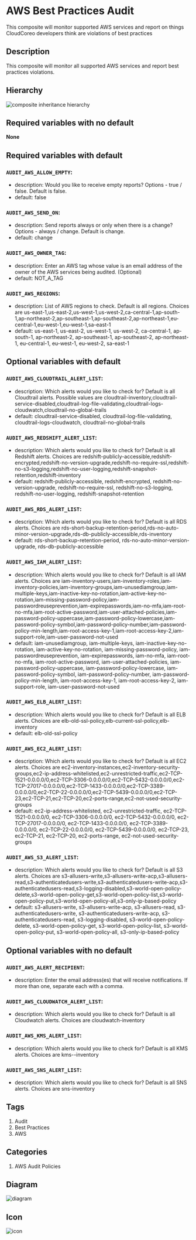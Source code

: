 AWS Best Practices Audit
============================
This composite will monitor supported AWS services and report on things CloudCoreo developers think are violations of best practices


## Description
This composite will monitor all supported AWS services and report best practices violations.


## Hierarchy
![composite inheritance hierarchy](https://raw.githubusercontent.com/CloudCoreo/audit-aws/master/images/hierarchy.png "composite inheritance hierarchy")



## Required variables with no default

**None**


## Required variables with default

### `AUDIT_AWS_ALLOW_EMPTY`:
  * description: Would you like to receive empty reports? Options - true / false. Default is false.
  * default: false

### `AUDIT_AWS_SEND_ON`:
  * description: Send reports always or only when there is a change? Options - always / change. Default is change.
  * default: change

### `AUDIT_AWS_OWNER_TAG`:
  * description: Enter an AWS tag whose value is an email address of the owner of the AWS services being audited. (Optional)
  * default: NOT_A_TAG

### `AUDIT_AWS_REGIONS`:
  * description: List of AWS regions to check. Default is all regions. Choices are us-east-1,us-east-2,us-west-1,us-west-2,ca-central-1,ap-south-1,ap-northeast-2,ap-southeast-1,ap-southeast-2,ap-northeast-1,eu-central-1,eu-west-1,eu-west-1,sa-east-1
  * default: us-east-1, us-east-2, us-west-1, us-west-2, ca-central-1, ap-south-1, ap-northeast-2, ap-southeast-1, ap-southeast-2, ap-northeast-1, eu-central-1, eu-west-1, eu-west-2, sa-east-1


## Optional variables with default

### `AUDIT_AWS_CLOUDTRAIL_ALERT_LIST`:
  * description: Which alerts would you like to check for? Default is all Cloudtrail alerts. Possible values are cloudtrail-inventory,cloudtrail-service-disabled,cloudtrail-log-file-validating,cloudtrail-logs-cloudwatch,cloudtrail-no-global-trails
  * default: cloudtrail-service-disabled, cloudtrail-log-file-validating, cloudtrail-logs-cloudwatch, cloudtrail-no-global-trails

### `AUDIT_AWS_REDSHIFT_ALERT_LIST`:
  * description: Which alerts would you like to check for? Default is all Redshift alerts. Choices are redshift-publicly-accessible,redshift-encrypted,redshift-no-version-upgrade,redshift-no-require-ssl,redshift-no-s3-logging,redshift-no-user-logging,redshift-snapshot-retention,redshift-inventory
  * default: redshift-publicly-accessible, redshift-encrypted, redshift-no-version-upgrade, redshift-no-require-ssl, redshift-no-s3-logging, redshift-no-user-logging, redshift-snapshot-retention

### `AUDIT_AWS_RDS_ALERT_LIST`:
  * description: Which alerts would you like to check for? Default is all RDS alerts. Choices are rds-short-backup-retention-period,rds-no-auto-minor-version-upgrade,rds-db-publicly-accessible,rds-inventory
  * default: rds-short-backup-retention-period, rds-no-auto-minor-version-upgrade, rds-db-publicly-accessible

### `AUDIT_AWS_IAM_ALERT_LIST`:
  * description: Which alerts would you like to check for? Default is all IAM alerts. Choices are iam-inventory-users,iam-inventory-roles,iam-inventory-policies,iam-inventory-groups,iam-unusediamgroup,iam-multiple-keys,iam-inactive-key-no-rotation,iam-active-key-no-rotation,iam-missing-password-policy,iam-passwordreuseprevention,iam-expirepasswords,iam-no-mfa,iam-root-no-mfa,iam-root-active-password,iam-user-attached-policies,iam-password-policy-uppercase,iam-password-policy-lowercase,iam-password-policy-symbol,iam-password-policy-number,iam-password-policy-min-length,iam-root-access-key-1,iam-root-access-key-2,iam-support-role,iam-user-password-not-used
  * default: iam-unusediamgroup, iam-multiple-keys, iam-inactive-key-no-rotation, iam-active-key-no-rotation, iam-missing-password-policy, iam-passwordreuseprevention, iam-expirepasswords, iam-no-mfa, iam-root-no-mfa, iam-root-active-password, iam-user-attached-policies, iam-password-policy-uppercase, iam-password-policy-lowercase, iam-password-policy-symbol, iam-password-policy-number, iam-password-policy-min-length, iam-root-access-key-1, iam-root-access-key-2, iam-support-role, iam-user-password-not-used

### `AUDIT_AWS_ELB_ALERT_LIST`:
  * description: Which alerts would you like to check for? Default is all ELB alerts. Choices are elb-old-ssl-policy,elb-current-ssl-policy,elb-inventory
  * default: elb-old-ssl-policy

### `AUDIT_AWS_EC2_ALERT_LIST`:
  * description: Which alerts would you like to check for? Default is all EC2 alerts. Choices are ec2-inventory-instances,ec2-inventory-security-groups,ec2-ip-address-whitelisted,ec2-unrestricted-traffic,ec2-TCP-1521-0.0.0.0/0,ec2-TCP-3306-0.0.0.0/0,ec2-TCP-5432-0.0.0.0/0,ec2-TCP-27017-0.0.0.0/0,ec2-TCP-1433-0.0.0.0/0,ec2-TCP-3389-0.0.0.0/0,ec2-TCP-22-0.0.0.0/0,ec2-TCP-5439-0.0.0.0/0,ec2-TCP-23,ec2-TCP-21,ec2-TCP-20,ec2-ports-range,ec2-not-used-security-groups
  * default: ec2-ip-address-whitelisted, ec2-unrestricted-traffic, ec2-TCP-1521-0.0.0.0/0, ec2-TCP-3306-0.0.0.0/0, ec2-TCP-5432-0.0.0.0/0, ec2-TCP-27017-0.0.0.0/0, ec2-TCP-1433-0.0.0.0/0, ec2-TCP-3389-0.0.0.0/0, ec2-TCP-22-0.0.0.0/0, ec2-TCP-5439-0.0.0.0/0, ec2-TCP-23, ec2-TCP-21, ec2-TCP-20, ec2-ports-range, ec2-not-used-security-groups

### `AUDIT_AWS_S3_ALERT_LIST`:
  * description: Which alerts would you like to check for? Default is all S3 alerts. Choices are s3-allusers-write,s3-allusers-write-acp,s3-allusers-read,s3-authenticatedusers-write,s3-authenticatedusers-write-acp,s3-authenticatedusers-read,s3-logging-disabled,s3-world-open-policy-delete,s3-world-open-policy-get,s3-world-open-policy-list,s3-world-open-policy-put,s3-world-open-policy-all,s3-only-ip-based-policy
  * default: s3-allusers-write, s3-allusers-write-acp, s3-allusers-read, s3-authenticatedusers-write, s3-authenticatedusers-write-acp, s3-authenticatedusers-read, s3-logging-disabled, s3-world-open-policy-delete, s3-world-open-policy-get, s3-world-open-policy-list, s3-world-open-policy-put, s3-world-open-policy-all, s3-only-ip-based-policy


## Optional variables with no default

### `AUDIT_AWS_ALERT_RECIPIENT`:
  * description: Enter the email address(es) that will receive notifications. If more than one, separate each with a comma.

### `AUDIT_AWS_CLOUDWATCH_ALERT_LIST`:
  * description: Which alerts would you like to check for? Default is all Cloudwatch alerts. Choices are cloudwatch-inventory

### `AUDIT_AWS_KMS_ALERT_LIST`:
  * description: Which alerts would you like to check for? Default is all KMS alerts. Choices are kms--inventory

### `AUDIT_AWS_SNS_ALERT_LIST`:
  * description: Which alerts would you like to check for? Default is all SNS alerts. Choices are sns-inventory

## Tags
1. Audit
1. Best Practices
1. AWS


## Categories
1. AWS Audit Policies


## Diagram
![diagram](https://raw.githubusercontent.com/CloudCoreo/audit-aws/master/images/diagram.png "diagram")


## Icon
![icon](https://raw.githubusercontent.com/CloudCoreo/audit-aws/master/images/icon.png "icon")

